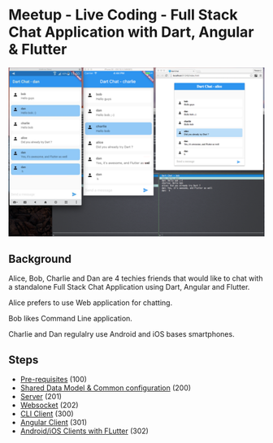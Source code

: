 # Meetup - Live Coding - Full Stack Chat Application with Dart, Angular & Flutter

![Screenshot](screenshot.png)

## Background

Alice, Bob, Charlie and Dan are 4 techies friends that would like to chat with a standalone Full Stack Chat Application using Dart, Angular and Flutter.

Alice prefers to use Web application for chatting.

Bob likes Command Line application.

Charlie and Dan regulalry use Android and iOS bases smartphones.

## Steps

* [Pre-requisites](doc/dart-chat-100.txt) (100)
* [Shared Data Model & Common configuration](doc/dart-chat-200.txt) (200)
* [Server](doc/dart-chat-201.txt) (201)
* [Websocket](doc/dart-chat-202.txt) (202)
* [CLI Client](doc/dart-chat-300.txt) (300)
* [Angular Client](doc/dart-chat-301.txt) (301)
* [Android/iOS Clients with FLutter](doc/dart-chat-302.txt) (302)
